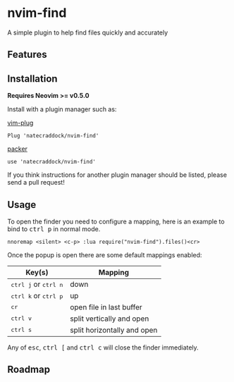 # nvim-find

A simple plugin to help find files quickly and accurately

## Features

## Installation

**Requires Neovim >= v0.5.0**

Install with a plugin manager such as:

[vim-plug](https://github.com/junegunn/vim-plug)

```
Plug 'natecraddock/nvim-find'
```

[packer](https://github.com/wbthomason/packer.nvim)

```
use 'natecraddock/nvim-find'
```

If you think instructions for another plugin manager should be listed, please send a pull request!

## Usage

To open the finder you need to configure a mapping, here is an example to bind to <kbd>ctrl p</kbd>
in normal mode.

```
nnoremap <silent> <c-p> :lua require("nvim-find").files()<cr>
```

Once the popup is open there are some default mappings enabled:

Key(s) | Mapping
-------|--------
<kbd>ctrl j</kbd> or <kbd>ctrl n</kbd> | down
<kbd>ctrl k</kbd> or <kbd>ctrl p</kbd> | up
<kbd>cr</kbd>     | open file in last buffer
<kbd>ctrl v</kbd> | split vertically and open
<kbd>ctrl s</kbd> | split horizontally and open

Any of <kbd>esc</kbd>, <kbd>ctrl [</kbd> and <kbd>ctrl c</kbd> will close the finder immediately.

## Roadmap

